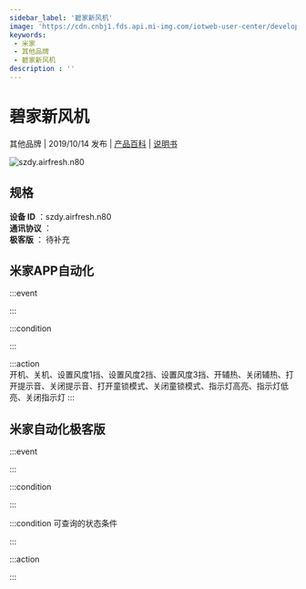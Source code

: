 ```yaml
---
sidebar_label: '碧家新风机'
image: 'https://cdn.cnbj1.fds.api.mi-img.com/iotweb-user-center/developer_1679047653075GejG85xJ.png?GalaxyAccessKeyId=AKVGLQWBOVIRQ3XLEW&Expires=9223372036854775807&Signature=DGL8ItFyo+23Q/2dspAQXs4oOpw='
keywords: 
 - 米家
 - 其他品牌
 - 碧家新风机
description : ''
---
```

# 碧家新风机

其他品牌 | 2019/10/14 发布 | [产品百科](https://home.mi.com/webapp/content/baike/product/index.html?model=szdy.airfresh.n80/) | [说明书](https://home.mi.com/views/introduction.html?model=szdy.airfresh.n80&region=cn)

![szdy.airfresh.n80](https://cdn.cnbj1.fds.api.mi-img.com/iotweb-user-center/developer_1679047653075GejG85xJ.png?GalaxyAccessKeyId=AKVGLQWBOVIRQ3XLEW&Expires=9223372036854775807&Signature=DGL8ItFyo+23Q/2dspAQXs4oOpw=)

## 规格  
> 
**设备 ID** ：szdy.airfresh.n80  
**通讯协议** ：  
**极客版**  ： 待补充 


## 米家APP自动化  

:::event  

:::

:::condition  

:::

:::action   
开机、关机、设置风度1挡、设置风度2挡、设置风度3挡、开辅热、关闭辅热、打开提示音、关闭提示音、打开童锁模式、关闭童锁模式、指示灯高亮、指示灯低亮、关闭指示灯
:::

## 米家自动化极客版  

:::event  

:::

:::condition  

:::

:::condition 可查询的状态条件  

:::

:::action  

:::

        

